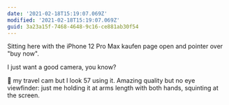 ```yaml
---
date: '2021-02-18T15:19:07.069Z'
modified: '2021-02-18T15:19:07.069Z'
guid: 3a23a15f-7468-4648-9c16-ce881ab30f54
---
```

Sitting here with the iPhone 12 Pro Max kaufen page open and pointer over "buy now".

I just want a good camera, you know? 

🥰 my travel cam but I look 57 using it. Amazing quality but no eye viewfinder: just me holding it at arms length with both hands, squinting at the screen.
